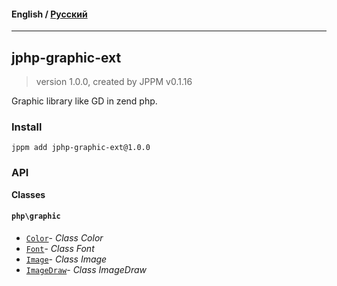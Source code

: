 #### **English** / [Русский](README.ru.md)

---

## jphp-graphic-ext
> version 1.0.0, created by JPPM v0.1.16

Graphic library like GD in zend php.

### Install
```
jppm add jphp-graphic-ext@1.0.0
```

### API
**Classes**

#### `php\graphic`

- [`Color`](https://github.com/jphp-compiler/jphp/blob/master/exts/jphp-graphic-ext/api-docs/classes/php/graphic/Color.md)- _Class Color_
- [`Font`](https://github.com/jphp-compiler/jphp/blob/master/exts/jphp-graphic-ext/api-docs/classes/php/graphic/Font.md)- _Class Font_
- [`Image`](https://github.com/jphp-compiler/jphp/blob/master/exts/jphp-graphic-ext/api-docs/classes/php/graphic/Image.md)- _Class Image_
- [`ImageDraw`](https://github.com/jphp-compiler/jphp/blob/master/exts/jphp-graphic-ext/api-docs/classes/php/graphic/ImageDraw.md)- _Class ImageDraw_
